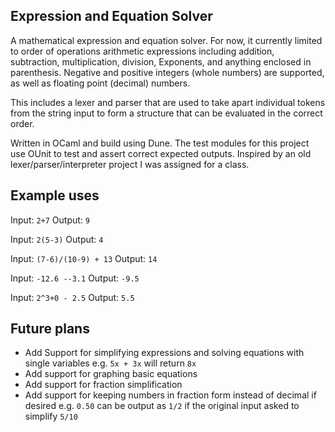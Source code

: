 ## Expression and Equation Solver
A mathematical expression and equation solver. 
For now, it currently limited to order of operations arithmetic expressions including addition, subtraction, multiplication, division, Exponents, and anything enclosed in parenthesis.
Negative and positive integers (whole numbers) are supported, as well as floating point (decimal) numbers.

This includes a lexer and parser that are used to take apart individual tokens from the string input to form a structure that can be evaluated in the correct order.

Written in OCaml and build using Dune. The test modules for this project use OUnit to test and assert correct expected outputs. Inspired by an old lexer/parser/interpreter project
I was assigned for a class.

## Example uses
Input: `2+7` Output: `9`

Input: `2(5-3)` Output: `4`

Input: `(7-6)/(10-9) + 13` Output: `14`

Input: `-12.6 --3.1` Output: `-9.5`

Input: `2^3+0 - 2.5` Output: `5.5`

## Future plans
- Add Support for simplifying expressions and solving equations with single variables e.g. `5x + 3x` will return `8x`
- Add support for graphing basic equations
- Add support for fraction simplification
- Add support for keeping numbers in fraction form instead of decimal if desired e.g. `0.50` can be output as `1/2` if the original input asked to simplify `5/10`